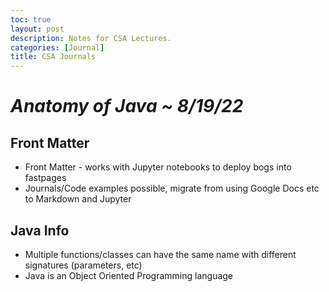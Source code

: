 ```yaml
---
toc: true
layout: post
description: Notes for CSA Lectures.
categories: [Journal]
title: CSA Journals
---
```

# ***Anatomy of Java ~ 8/19/22***


## Front Matter
- Front Matter - works with Jupyter notebooks to deploy bogs into fastpages
- Journals/Code examples possible, migrate from using Google Docs etc to Markdown and Jupyter

## Java Info

- Multiple functions/classes can have the same name with different signatures (parameters, etc)
- Java is an Object Oriented Programming language




[^1]: This is the footnote.

